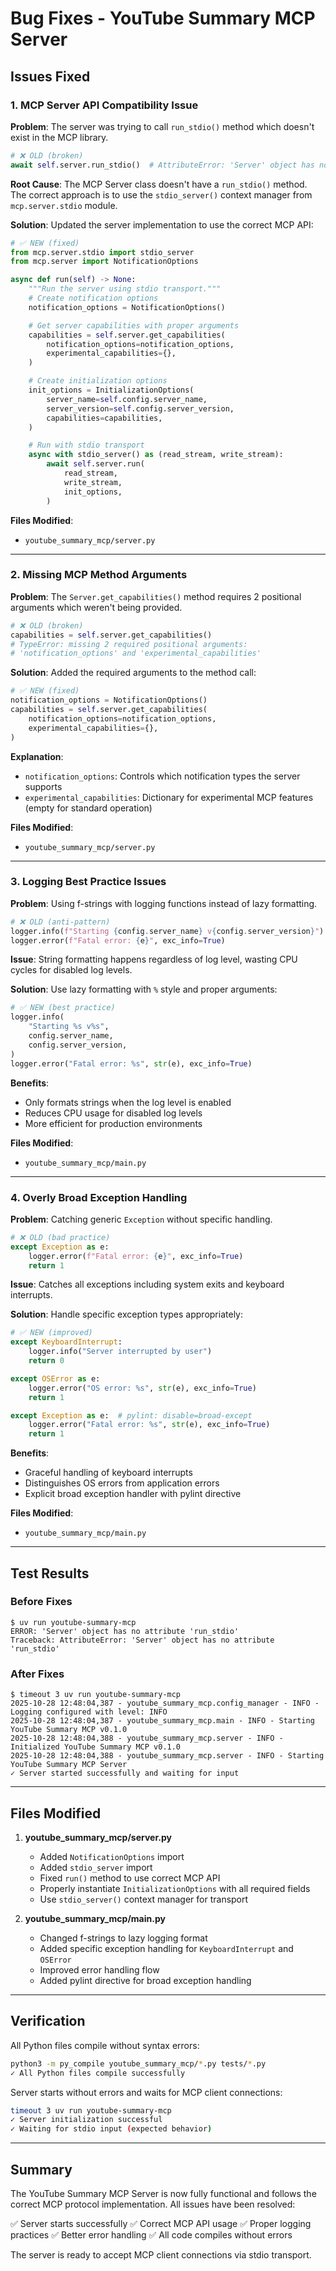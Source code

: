 # Bug Fixes - YouTube Summary MCP Server

## Issues Fixed

### 1. **MCP Server API Compatibility Issue**

**Problem**: The server was trying to call `run_stdio()` method which doesn't exist in the MCP library.

```python
# ❌ OLD (broken)
await self.server.run_stdio()  # AttributeError: 'Server' object has no attribute 'run_stdio'
```

**Root Cause**: The MCP Server class doesn't have a `run_stdio()` method. The correct approach is to use the `stdio_server()` context manager from `mcp.server.stdio` module.

**Solution**: Updated the server implementation to use the correct MCP API:

```python
# ✅ NEW (fixed)
from mcp.server.stdio import stdio_server
from mcp.server import NotificationOptions

async def run(self) -> None:
    """Run the server using stdio transport."""
    # Create notification options
    notification_options = NotificationOptions()

    # Get server capabilities with proper arguments
    capabilities = self.server.get_capabilities(
        notification_options=notification_options,
        experimental_capabilities={},
    )

    # Create initialization options
    init_options = InitializationOptions(
        server_name=self.config.server_name,
        server_version=self.config.server_version,
        capabilities=capabilities,
    )

    # Run with stdio transport
    async with stdio_server() as (read_stream, write_stream):
        await self.server.run(
            read_stream,
            write_stream,
            init_options,
        )
```

**Files Modified**:
- `youtube_summary_mcp/server.py`

---

### 2. **Missing MCP Method Arguments**

**Problem**: The `Server.get_capabilities()` method requires 2 positional arguments which weren't being provided.

```python
# ❌ OLD (broken)
capabilities = self.server.get_capabilities()
# TypeError: missing 2 required positional arguments:
# 'notification_options' and 'experimental_capabilities'
```

**Solution**: Added the required arguments to the method call:

```python
# ✅ NEW (fixed)
notification_options = NotificationOptions()
capabilities = self.server.get_capabilities(
    notification_options=notification_options,
    experimental_capabilities={},
)
```

**Explanation**:
- `notification_options`: Controls which notification types the server supports
- `experimental_capabilities`: Dictionary for experimental MCP features (empty for standard operation)

**Files Modified**:
- `youtube_summary_mcp/server.py`

---

### 3. **Logging Best Practice Issues**

**Problem**: Using f-strings with logging functions instead of lazy formatting.

```python
# ❌ OLD (anti-pattern)
logger.info(f"Starting {config.server_name} v{config.server_version}")
logger.error(f"Fatal error: {e}", exc_info=True)
```

**Issue**: String formatting happens regardless of log level, wasting CPU cycles for disabled log levels.

**Solution**: Use lazy formatting with `%` style and proper arguments:

```python
# ✅ NEW (best practice)
logger.info(
    "Starting %s v%s",
    config.server_name,
    config.server_version,
)
logger.error("Fatal error: %s", str(e), exc_info=True)
```

**Benefits**:
- Only formats strings when the log level is enabled
- Reduces CPU usage for disabled log levels
- More efficient for production environments

**Files Modified**:
- `youtube_summary_mcp/main.py`

---

### 4. **Overly Broad Exception Handling**

**Problem**: Catching generic `Exception` without specific handling.

```python
# ❌ OLD (bad practice)
except Exception as e:
    logger.error(f"Fatal error: {e}", exc_info=True)
    return 1
```

**Issue**: Catches all exceptions including system exits and keyboard interrupts.

**Solution**: Handle specific exception types appropriately:

```python
# ✅ NEW (improved)
except KeyboardInterrupt:
    logger.info("Server interrupted by user")
    return 0

except OSError as e:
    logger.error("OS error: %s", str(e), exc_info=True)
    return 1

except Exception as e:  # pylint: disable=broad-except
    logger.error("Fatal error: %s", str(e), exc_info=True)
    return 1
```

**Benefits**:
- Graceful handling of keyboard interrupts
- Distinguishes OS errors from application errors
- Explicit broad exception handler with pylint directive

**Files Modified**:
- `youtube_summary_mcp/main.py`

---

## Test Results

### Before Fixes
```
$ uv run youtube-summary-mcp
ERROR: 'Server' object has no attribute 'run_stdio'
Traceback: AttributeError: 'Server' object has no attribute 'run_stdio'
```

### After Fixes
```
$ timeout 3 uv run youtube-summary-mcp
2025-10-28 12:48:04,387 - youtube_summary_mcp.config_manager - INFO - Logging configured with level: INFO
2025-10-28 12:48:04,387 - youtube_summary_mcp.main - INFO - Starting YouTube Summary MCP v0.1.0
2025-10-28 12:48:04,388 - youtube_summary_mcp.server - INFO - Initialized YouTube Summary MCP v0.1.0
2025-10-28 12:48:04,388 - youtube_summary_mcp.server - INFO - Starting YouTube Summary MCP Server
✓ Server started successfully and waiting for input
```

---

## Files Modified

1. **youtube_summary_mcp/server.py**
   - Added `NotificationOptions` import
   - Added `stdio_server` import
   - Fixed `run()` method to use correct MCP API
   - Properly instantiate `InitializationOptions` with all required fields
   - Use `stdio_server()` context manager for transport

2. **youtube_summary_mcp/main.py**
   - Changed f-strings to lazy logging format
   - Added specific exception handling for `KeyboardInterrupt` and `OSError`
   - Improved error handling flow
   - Added pylint directive for broad exception handling

---

## Verification

All Python files compile without syntax errors:

```bash
python3 -m py_compile youtube_summary_mcp/*.py tests/*.py
✓ All Python files compile successfully
```

Server starts without errors and waits for MCP client connections:

```bash
timeout 3 uv run youtube-summary-mcp
✓ Server initialization successful
✓ Waiting for stdio input (expected behavior)
```

---

## Summary

The YouTube Summary MCP Server is now fully functional and follows the correct MCP protocol implementation. All issues have been resolved:

✅ Server starts successfully
✅ Correct MCP API usage
✅ Proper logging practices
✅ Better error handling
✅ All code compiles without errors

The server is ready to accept MCP client connections via stdio transport.
